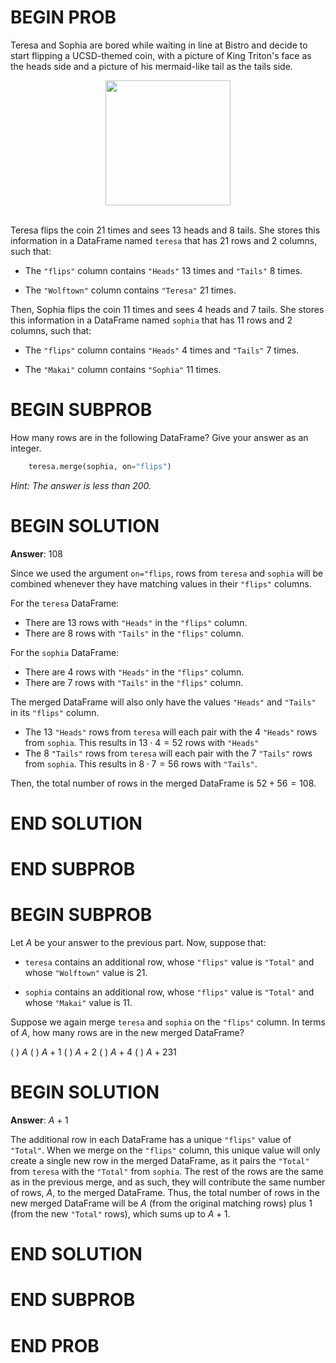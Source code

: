 # BEGIN PROB

Teresa and Sophia are bored while waiting in line at Bistro and decide
to start flipping a UCSD-themed coin, with a picture of King Triton's
face as the heads side and a picture of his mermaid-like tail as the
tails side.

<center><img src='../assets/images/sp23-midterm/king_triton.png' width=200></center>
<br>

Teresa flips the coin 21 times and sees 13 heads and 8 tails. She stores
this information in a DataFrame named `teresa` that has 21 rows and 2
columns, such that:

-   The `"flips"` column contains `"Heads"` 13 times and `"Tails"` 8
    times.

-   The `"Wolftown"` column contains `"Teresa"` 21 times.

Then, Sophia flips the coin 11 times and sees 4 heads and 7 tails. She
stores this information in a DataFrame named `sophia` that has 11 rows
and 2 columns, such that:

-   The `"flips"` column contains `"Heads"` 4 times and `"Tails"` 7
    times.

-   The `"Makai"` column contains `"Sophia"` 11 times.

# BEGIN SUBPROB

How many rows are in the following DataFrame? Give your answer as an
integer.

```py
    teresa.merge(sophia, on="flips")
```

*Hint: The answer is less than 200.*

# BEGIN SOLUTION

**Answer**: 108

Since we used the argument `on="flips`, rows from `teresa` and `sophia` will be combined whenever they have matching values in their `"flips"` columns.

For the `teresa` DataFrame:

- There are 13 rows with `"Heads"` in the `"flips"` column.
- There are 8 rows with `"Tails"` in the `"flips"` column.

For the `sophia` DataFrame:

- There are 4 rows with `"Heads"` in the `"flips"` column.
- There are 7 rows with `"Tails"` in the `"flips"` column.

The merged DataFrame will also only have the values `"Heads"` and `"Tails"` in its `"flips"` column.
- The 13 `"Heads"` rows from `teresa` will each pair with the 4 `"Heads"` rows from `sophia`. This results in $13 \cdot 4 = 52$ rows with `"Heads"`
- The 8 `"Tails"` rows from `teresa` will each pair with the 7 `"Tails"` rows from `sophia`. This results in $8 \cdot 7 = 56$ rows with `"Tails"`. 

Then, the total number of rows in the merged DataFrame is $52 + 56 = 108$.

# END SOLUTION

# END SUBPROB


# BEGIN SUBPROB

Let $A$ be your answer to the previous part. Now, suppose that:

-   `teresa` contains an additional row, whose `"flips"` value is
    `"Total"` and whose `"Wolftown"` value is 21.

-   `sophia` contains an additional row, whose `"flips"` value is
    `"Total"` and whose `"Makai"` value is 11.

Suppose we again merge `teresa` and `sophia` on the `"flips"` column. In
terms of $A$, how many rows are in the new merged DataFrame?

( ) $A$
( ) $A+1$
( ) $A+2$
( ) $A+4$
( ) $A+231$

# BEGIN SOLUTION

**Answer**: $A+1$

The additional row in each DataFrame has a unique `"flips"` value of `"Total"`. When we merge on the `"flips"` column, this unique value will only create a single new row in the merged DataFrame, as it pairs the `"Total"` from `teresa` with the `"Total"` from `sophia`. The rest of the rows are the same as in the previous merge, and as such, they will contribute the same number of rows, $A$, to the merged DataFrame. Thus, the total number of rows in the new merged DataFrame will be $A$ (from the original matching rows) plus 1 (from the new `"Total"` rows), which sums up to $A+1$.

# END SOLUTION

# END SUBPROB

# END PROB